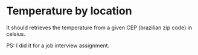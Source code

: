 # Temperature by location

It should retrieves the temperature from a given CEP (brazilian zip code) in celsius.

PS: I did it for a job interview assignment.